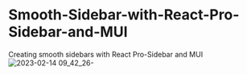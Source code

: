 # Smooth-Sidebar-with-React-Pro-Sidebar-and-MUI
Creating smooth sidebars with React Pro-Sidebar and MUI
![2023-02-14 09_42_26-](https://user-images.githubusercontent.com/105711066/218659463-d4a020d9-e409-48ed-ae66-e33f6e2e1ab1.png)
